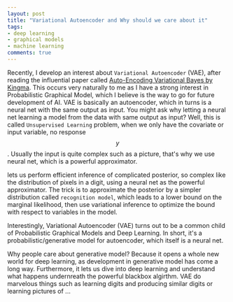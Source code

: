 ```yaml
---
layout: post
title: "Variational Autoencoder and Why should we care about it"
tags:
- deep learning
- graphical models
- machine learning
comments: true
---
```


Recently, I develop an interest about `Variational Autoencoder` (VAE), after reading the influential paper called [Auto-Encoding Variational Bayes by Kingma](https://arxiv.org/abs/1312.6114). This occurs very naturally to me as I have a strong interest in Probabilistic Graphical Model, which I believe is the way to go for future development of AI. VAE is basically an autoencoder, which in turns is a neural net with the same output as input. You might ask why letting a neural net learning a model from the data with same output as input? Well, this is called `Unsupervised Learning` problem, when we only have the covariate or input variable, no response $$y$$. Usually the input is quite complex such as a picture, that's why we use neural net, which is a powerful approximator. 

 lets us perform efficient inference of complicated posterior, so complex like the distribution of pixels in a digit, using a neural net as the powerful approximator. The trick is to approximate the posterior by a simpler distribution called `recognition model`, which leads to a lower bound on the marginal likelihood, then use variational inference to optimize the bound with respect to variables in the model. 

Interestingly, Variational Autoencoder (VAE) turns out to be a common child of Probabilistic Graphical Models and Deep Learning. In short, it's a probabilistic/generative model for autoencoder, which itself is a neural net. 

Why people care about generative model? Because it opens a whole new world for deep learning, as development in generative model has come a long way. Furthermore, it lets us dive into deep learning and understand what happens undernreath the powerful blackbox algirthm. VAE do marvelous things such as learning digits and producing similar digits or learning pictures of ...

